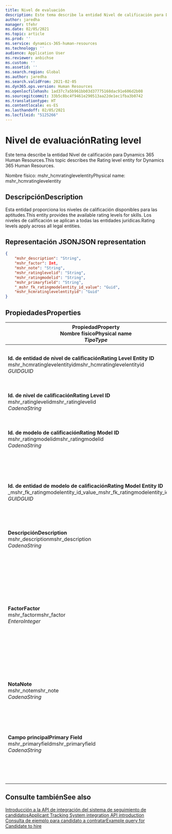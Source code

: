 ```yaml
---
title: Nivel de evaluación
description: Este tema describe la entidad Nivel de calificación para Dynamics 365 Human Resources.
author: jaredha
manager: tfehr
ms.date: 02/05/2021
ms.topic: article
ms.prod: ''
ms.service: dynamics-365-human-resources
ms.technology: ''
audience: Application User
ms.reviewer: anbichse
ms.custom: ''
ms.assetid: ''
ms.search.region: Global
ms.author: jaredha
ms.search.validFrom: 2021-02-05
ms.dyn365.ops.version: Human Resources
ms.openlocfilehash: 1ad37c7a5b961bb03d37775168dac91e606d2b08
ms.sourcegitcommit: 33b5c8bc4f9461e290513aa22de1ec1fba3b0742
ms.translationtype: HT
ms.contentlocale: es-ES
ms.lasthandoff: 02/05/2021
ms.locfileid: "5125266"
---
```

# <a name="rating-level"></a><span data-ttu-id="6b602-103">Nivel de evaluación</span><span class="sxs-lookup"><span data-stu-id="6b602-103">Rating level</span></span>

<span data-ttu-id="6b602-104">Este tema describe la entidad Nivel de calificación para Dynamics 365 Human Resources.</span><span class="sxs-lookup"><span data-stu-id="6b602-104">This topic describes the Rating level entity for Dynamics 365 Human Resources.</span></span>

<span data-ttu-id="6b602-105">Nombre físico: mshr_hcmratinglevelentity</span><span class="sxs-lookup"><span data-stu-id="6b602-105">Physical name: mshr_hcmratinglevelentity</span></span>

## <a name="description"></a><span data-ttu-id="6b602-106">Descripción</span><span class="sxs-lookup"><span data-stu-id="6b602-106">Description</span></span>

<span data-ttu-id="6b602-107">Esta entidad proporciona los niveles de calificación disponibles para las aptitudes.</span><span class="sxs-lookup"><span data-stu-id="6b602-107">This entity provides the available rating levels for skills.</span></span> <span data-ttu-id="6b602-108">Los niveles de calificación se aplican a todas las entidades jurídicas.</span><span class="sxs-lookup"><span data-stu-id="6b602-108">Rating levels apply across all legal entities.</span></span>

## <a name="json-representation"></a><span data-ttu-id="6b602-109">Representación JSON</span><span class="sxs-lookup"><span data-stu-id="6b602-109">JSON representation</span></span>

```json
{
    "mshr_description": "String",
    "mshr_factor": Int,
    "mshr_note": "String",
    "mshr_ratinglevelid": "String",
    "mshr_ratingmodelid": "String",
    "mshr_primaryfield": "String",
    "_mshr_fk_ratingmodelentity_id_value": "Guid",
    "mshr_hcmratinglevelentityid": "Guid"
}
```

## <a name="properties"></a><span data-ttu-id="6b602-110">Propiedades</span><span class="sxs-lookup"><span data-stu-id="6b602-110">Properties</span></span>

| <span data-ttu-id="6b602-111">Propiedad</span><span class="sxs-lookup"><span data-stu-id="6b602-111">Property</span></span><br><span data-ttu-id="6b602-112">**Nombre físico**</span><span class="sxs-lookup"><span data-stu-id="6b602-112">**Physical name**</span></span><br><span data-ttu-id="6b602-113">**_Tipo_**</span><span class="sxs-lookup"><span data-stu-id="6b602-113">**_Type_**</span></span> | <span data-ttu-id="6b602-114">Utilizar</span><span class="sxs-lookup"><span data-stu-id="6b602-114">Use</span></span> | <span data-ttu-id="6b602-115">Descripción</span><span class="sxs-lookup"><span data-stu-id="6b602-115">Description</span></span> |
| --- | --- | --- |
| <span data-ttu-id="6b602-116">**Id. de entidad de nivel de calificación**</span><span class="sxs-lookup"><span data-stu-id="6b602-116">**Rating Level Entity ID**</span></span><br><span data-ttu-id="6b602-117">mshr_hcmratinglevelentityid</span><span class="sxs-lookup"><span data-stu-id="6b602-117">mshr_hcmratinglevelentityid</span></span><br><span data-ttu-id="6b602-118">*GUID*</span><span class="sxs-lookup"><span data-stu-id="6b602-118">*GUID*</span></span> | <span data-ttu-id="6b602-119">Solo lectura</span><span class="sxs-lookup"><span data-stu-id="6b602-119">Read-only</span></span><br><span data-ttu-id="6b602-120">Obligatorio</span><span class="sxs-lookup"><span data-stu-id="6b602-120">Required</span></span><br><span data-ttu-id="6b602-121">Generado por el sistema</span><span class="sxs-lookup"><span data-stu-id="6b602-121">System-generated</span></span> | <span data-ttu-id="6b602-122">El identificador único generado por el sistema para el nivel.</span><span class="sxs-lookup"><span data-stu-id="6b602-122">The system-generated unique identifier for the level.</span></span> |
| <span data-ttu-id="6b602-123">**Id. de nivel de calificación**</span><span class="sxs-lookup"><span data-stu-id="6b602-123">**Rating Level ID**</span></span><br><span data-ttu-id="6b602-124">mshr_ratinglevelid</span><span class="sxs-lookup"><span data-stu-id="6b602-124">mshr_ratinglevelid</span></span><br><span data-ttu-id="6b602-125">*Cadena*</span><span class="sxs-lookup"><span data-stu-id="6b602-125">*String*</span></span> | <span data-ttu-id="6b602-126">Leer/Escribir</span><span class="sxs-lookup"><span data-stu-id="6b602-126">Read/write</span></span><br><span data-ttu-id="6b602-127">Obligatorio</span><span class="sxs-lookup"><span data-stu-id="6b602-127">Required</span></span> | <span data-ttu-id="6b602-128">Identificador único legible por el usuario para el nivel.</span><span class="sxs-lookup"><span data-stu-id="6b602-128">User-readable unique identifier for the level.</span></span> |
| <span data-ttu-id="6b602-129">**Id. de modelo de calificación**</span><span class="sxs-lookup"><span data-stu-id="6b602-129">**Rating Model ID**</span></span><br><span data-ttu-id="6b602-130">mshr_ratingmodelid</span><span class="sxs-lookup"><span data-stu-id="6b602-130">mshr_ratingmodelid</span></span><br><span data-ttu-id="6b602-131">*Cadena*</span><span class="sxs-lookup"><span data-stu-id="6b602-131">*String*</span></span> | <span data-ttu-id="6b602-132">Leer/Escribir</span><span class="sxs-lookup"><span data-stu-id="6b602-132">Read/write</span></span><br><span data-ttu-id="6b602-133">Obligatorio</span><span class="sxs-lookup"><span data-stu-id="6b602-133">Required</span></span> | <span data-ttu-id="6b602-134">El modelo de calificación al que pertenece el nivel de calificación.</span><span class="sxs-lookup"><span data-stu-id="6b602-134">The rating model to which the rating level belongs.</span></span> |
| <span data-ttu-id="6b602-135">**Id. de entidad de modelo de calificación**</span><span class="sxs-lookup"><span data-stu-id="6b602-135">**Rating Model Entity ID**</span></span><br><span data-ttu-id="6b602-136">_mshr_fk_ratingmodelentity_id_value</span><span class="sxs-lookup"><span data-stu-id="6b602-136">_mshr_fk_ratingmodelentity_id_value</span></span><br><span data-ttu-id="6b602-137">*GUID*</span><span class="sxs-lookup"><span data-stu-id="6b602-137">*GUID*</span></span> | <span data-ttu-id="6b602-138">Solo lectura</span><span class="sxs-lookup"><span data-stu-id="6b602-138">Read-only</span></span><br><span data-ttu-id="6b602-139">Obligatorio</span><span class="sxs-lookup"><span data-stu-id="6b602-139">Required</span></span><br><span data-ttu-id="6b602-140">Clave externa: mshr_hcmratingmodelentityid de mshr_hcmratingmodelentity</span><span class="sxs-lookup"><span data-stu-id="6b602-140">Foreign key: mshr_hcmratingmodelentityid of mshr_hcmratingmodelentity</span></span> | <span data-ttu-id="6b602-141">El identificador generado por el sistema para el modelo de calificación al que pertenece el nivel de calificación.</span><span class="sxs-lookup"><span data-stu-id="6b602-141">The system-generated identifier for the rating model to which the rating level belongs.</span></span> |
| <span data-ttu-id="6b602-142">**Descripción**</span><span class="sxs-lookup"><span data-stu-id="6b602-142">**Description**</span></span><br><span data-ttu-id="6b602-143">mshr_description</span><span class="sxs-lookup"><span data-stu-id="6b602-143">mshr_description</span></span><br><span data-ttu-id="6b602-144">*Cadena*</span><span class="sxs-lookup"><span data-stu-id="6b602-144">*String*</span></span> | <span data-ttu-id="6b602-145">Leer/Escribir</span><span class="sxs-lookup"><span data-stu-id="6b602-145">Read/write</span></span><br><span data-ttu-id="6b602-146">Obligatorio</span><span class="sxs-lookup"><span data-stu-id="6b602-146">Required</span></span> | <span data-ttu-id="6b602-147">La descripción del nivel de calificación.</span><span class="sxs-lookup"><span data-stu-id="6b602-147">The description of the rating level.</span></span> |
| <span data-ttu-id="6b602-148">**Factor**</span><span class="sxs-lookup"><span data-stu-id="6b602-148">**Factor**</span></span><br><span data-ttu-id="6b602-149">mshr_factor</span><span class="sxs-lookup"><span data-stu-id="6b602-149">mshr_factor</span></span><br><span data-ttu-id="6b602-150">*Entero*</span><span class="sxs-lookup"><span data-stu-id="6b602-150">*Integer*</span></span> | <span data-ttu-id="6b602-151">Leer/Escribir</span><span class="sxs-lookup"><span data-stu-id="6b602-151">Read/write</span></span><br><span data-ttu-id="6b602-152">Obligatorio</span><span class="sxs-lookup"><span data-stu-id="6b602-152">Required</span></span> | <span data-ttu-id="6b602-153">Factor para el nivel de calificación.</span><span class="sxs-lookup"><span data-stu-id="6b602-153">The factor for the rating level.</span></span> <span data-ttu-id="6b602-154">Cuando se comparan elementos con un número diferente de niveles de calificación, el factor se emplea para normalizar puntuaciones.</span><span class="sxs-lookup"><span data-stu-id="6b602-154">When you compare items with a different number of rating levels, the factor is used to normalize the scores.</span></span> <span data-ttu-id="6b602-155">El valor debe ser un número entero entre 0 y 9.</span><span class="sxs-lookup"><span data-stu-id="6b602-155">The value must be an integer between 0 and 9.</span></span> |
| <span data-ttu-id="6b602-156">**Nota**</span><span class="sxs-lookup"><span data-stu-id="6b602-156">**Note**</span></span><br><span data-ttu-id="6b602-157">mshr_note</span><span class="sxs-lookup"><span data-stu-id="6b602-157">mshr_note</span></span><br><span data-ttu-id="6b602-158">*Cadena*</span><span class="sxs-lookup"><span data-stu-id="6b602-158">*String*</span></span> | <span data-ttu-id="6b602-159">Leer/Escribir</span><span class="sxs-lookup"><span data-stu-id="6b602-159">Read/write</span></span><br><span data-ttu-id="6b602-160">Opcional</span><span class="sxs-lookup"><span data-stu-id="6b602-160">Optional</span></span> | <span data-ttu-id="6b602-161">Las notas asociadas al nivel de calificación.</span><span class="sxs-lookup"><span data-stu-id="6b602-161">Any notes associated with the rating level.</span></span> |
| <span data-ttu-id="6b602-162">**Campo principal**</span><span class="sxs-lookup"><span data-stu-id="6b602-162">**Primary Field**</span></span><br><span data-ttu-id="6b602-163">mshr_primaryfield</span><span class="sxs-lookup"><span data-stu-id="6b602-163">mshr_primaryfield</span></span><br><span data-ttu-id="6b602-164">*Cadena*</span><span class="sxs-lookup"><span data-stu-id="6b602-164">*String*</span></span> | <span data-ttu-id="6b602-165">Solo lectura</span><span class="sxs-lookup"><span data-stu-id="6b602-165">Read-only</span></span><br><span data-ttu-id="6b602-166">Obligatorio</span><span class="sxs-lookup"><span data-stu-id="6b602-166">Required</span></span> | <span data-ttu-id="6b602-167">Campo que se utilizará como identificador principal del registro de entidad.</span><span class="sxs-lookup"><span data-stu-id="6b602-167">Field to be used as an identifier of the entity record.</span></span> <span data-ttu-id="6b602-168">Combinación del id. de nivel de calificación y el id. de modelo de calificación.</span><span class="sxs-lookup"><span data-stu-id="6b602-168">Combination of rating level ID and rating model ID.</span></span> |

## <a name="see-also"></a><span data-ttu-id="6b602-169">Consulte también</span><span class="sxs-lookup"><span data-stu-id="6b602-169">See also</span></span>

[<span data-ttu-id="6b602-170">Introducción a la API de integración del sistema de seguimiento de candidatos</span><span class="sxs-lookup"><span data-stu-id="6b602-170">Applicant Tracking System integration API introduction</span></span>](hr-admin-integration-ats-api-introduction.md)<br>
[<span data-ttu-id="6b602-171">Consulta de ejemplo para candidato a contratar</span><span class="sxs-lookup"><span data-stu-id="6b602-171">Example query for Candidate to hire</span></span>](hr-admin-integration-ats-api-candidate-to-hire-example-query.md)

